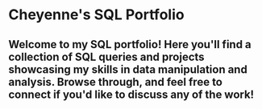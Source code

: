 # Cheyenne's SQL Portfolio
## Welcome to my SQL portfolio! Here you'll find a collection of SQL queries and projects showcasing my skills in data manipulation and analysis. Browse through, and feel free to connect if you'd like to discuss any of the work!
